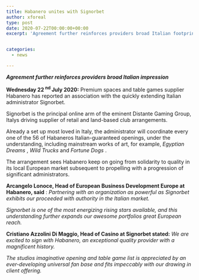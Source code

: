 ```yaml
---
title: Habanero unites with Signorbet
author: xforeal 
type: post
date: 2020-07-22T00:00:00+00:00
excerpt: 'Agreement further reinforces providers broad Italian footprintWednesday 22nd July 2020: Premium openings and table games supplier Habanero has declared an association with the quickly growing Italian administrator Signorbet '


categories:
  - news

---
```

**_Agreement further reinforces providers broad Italian impression_** 

**Wednesday 22 <sup>nd </sup> July 2020:** Premium spaces and table games supplier Habanero has reported an association with the quickly extending Italian administrator Signorbet. 

Signorbet is the principal online arm of the eminent Distante Gaming Group, Italys driving supplier of retail and land-based club arrangements. 

Already a set up most loved in Italy, the administrator will coordinate every one of the 56 of Habaneros Italian-guaranteed openings, under the understanding, including mainstream works of art, for example, _Egyptian Dreams_ , _Wild Trucks_ and _Fortune Dogs_ . 

The arrangement sees Habanero keep on going from solidarity to quality in its local European market subsequent to propelling with a progression of significant administrators. 

**Arcangelo Lonoce, Head of European Business Development Europe at Habanero, said** : _Partnering with an organization as powerful as Signorbet exhibits our proceeded with authority in the Italian market._ 

_Signorbet is one of the most energizing rising stars available, and this understanding further expands our awesome portfolios great European reach._ 

**Cristiano Azzolini Di Maggio, Head of Casino at Signorbet stated:** _We are excited to sign with Habanero, an exceptional quality provider with a magnificent history._ 

_The studios imaginative opening and table game list is appreciated by an ever-developing universal fan base and fits impeccably with our drawing in client offering._